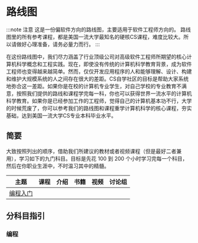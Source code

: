 # 路线图


:::note 注意
这是一份偏软件方向的路线图，主要适用于软件工程师方向的。 路线图里的所有参考课程，都是美国一流大学最知名的硬核CS课程，难度比较大。所以请做好心理准备，请务必量力而行。
:::

在这份路线图中，我们尽力涵盖了行业顶级公司对高级软件工程师所期望的核心计算机科学概念和工程实践。现在，即使没有传统的计算机科学教育背景，成为软件工程师也变得越来越简单。然而，仅仅开发应用程序的人和能够理解、设计、构建和维护大规模系统的人之间存在很大的差距。CS自学社区的目标是帮助大家系统地弥合这一差距。如果你是在校的计算机专业学生，对自己学校的专业教育不满意，按照我们提供的路线和课程学完每一科，你也可以获得世界一流水平的计算机科学教育。如果你是已经参加工作的工程师，觉得自己的计算机基本功不行，大学的时候荒废了，你可以参考我们的路线图和课程重学计算机科学的核心课程，夯实基础，达到美国一流大学CS专业本科毕业水平。

## 简要

大致按照列出的顺序，借助我们所建议的教材或者视频课程（但是最好二者兼用），学习如下的九门科目。目标是先花 100 到 200 个小时学习完每一个科目，然后在你职业生涯中，不时温习其中的精髓。

| 主题 | 课程 |介绍| 书籍 | 视频 | 讨论组 |
|-|-|-|-|-|-|
| [编程入门](#编程入门) | 


## 分科目指引

### 编程
